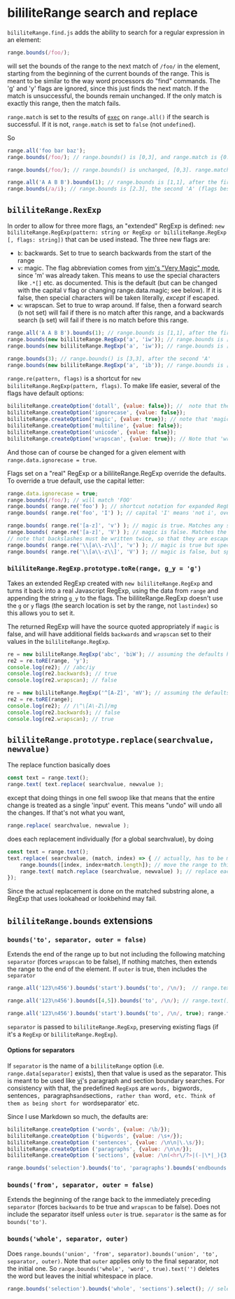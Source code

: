# bililiteRange search and replace

`bililiteRange.find.js` adds the ability to search for a regular expression in an element:

```js
range.bounds(/foo/);
```

will set the bounds of the range to the next match of `/foo/` in the element, starting from the beginning of the current bounds of the
range. This is meant to be similar to the way word processors do "find" commands. The 'g' and 'y' flags are ignored, since this just finds
the next match. If the match is unsuccessful, the bounds remain unchanged. If the only match is exactly this range, then the match fails.

`range.match` is set to the results of [`exec`](https://developer.mozilla.org/en-US/docs/Web/JavaScript/Reference/Global_Objects/RegExp/exec) on `range.all()` if the
search is successful. If it is not, `range.match` is set to `false` (not `undefined`).

So

```js
range.all('foo bar baz');
range.bounds(/foo/); // range.bounds() is [0,3], and range.match is {0: 'foo', index: 0, input: 'foo bar baz'}

range.bounds(/foo/); // range.bounds() is unchanged, [0,3]. range.match is false

range.all('A A B B').bounds(1); // range.bounds is [1,1], after the first 'A'
range.bounds(/a/i); // range.bounds is [2.3], the second 'A' (flags besides g and y are respected).
```

## `bililiteRange.RexExp`

In order to allow for three more flags, an "extended" RegExp is defined: `new bililiteRange.RegExp(pattern: string or RegExp or bililiteRange.RegExp [, flags: string])`
that can be used instead. The three new flags are:

- `b`: backwards. Set to true to search backwards from the start of the range
- `v`: magic. The flag abbreviation comes from 
[vim's "Very Magic" mode](https://davitenio.wordpress.com/2009/01/17/avoid-the-need-to-escape-parenthesis-brackets-in-vim-regexes/),
since 'm' was already taken. This means to use the special characters like `.*[]` etc. as documented. This is the default (but can be changed with
the capital `V` flag or changing range.data.magic; see below). If it is false, then special characters will be taken literally, *except* if escaped.
- `w`: wrapscan. Set to true to wrap around. If false, then a forward search (`b` not set) will fail if there is no match after this range, and a backwards search
(`b` set) will fail if there is no match before this range.

```js
range.all('A A B B').bounds(1); // range.bounds is [1,1], after the first 'A'
range.bounds(new bililiteRange.RegExp('a', 'iw')); // range.bounds is [2.3], the second 'A'.
range.bounds(new bililiteRange.RegExp('a', 'iw')); // range.bounds is [0.1], the first 'A'. We have wrapped around

range.bounds(3); // range.bounds() is [3,3], after the second 'A'
range.bounds(new bililiteRange.RegExp('a', 'ib')); // range.bounds is [2,3], the second 'A'. We searched backwards
```

`range.re(pattern, flags)` is a shortcut for `new bililiteRange.RegExp(pattern, flags)`.
To make life easier, several of the flags have default options:

```js
bililiteRange.createOption('dotall', {value: false}); //  note that the flag for this is 's'
bililiteRange.createOption('ignorecase', {value: false});
bililiteRange.createOption('magic', {value: true}); // note that 'magic' defaults to true, and the flag is 'v'
bililiteRange.createOption('multiline', {value: false});
bililiteRange.createOption('unicode', {value: false});
bililiteRange.createOption('wrapscan', {value: true}); // Note that 'wrapscan' defaults to true
```

And those can of course be changed for a given element with `range.data.ignorecase = true`.

Flags set on a "real" RegExp or a bililiteRange.RegExp override the defaults. To override a true default, use the capital letter:

```js
range.data.ignorecase = true;
range.bounds(/foo/); // will match 'FOO'
range.bounds( range.re('foo') ); // shortcut notation for expanded RegExp; will still match 'FOO' because the default was set
range.bounds( range.re('foo', 'I') ); // capital 'I' means 'not i', overrides the default. Will not match 'FOO'

range.bounds( range.re('[a-z]', 'v') ); // magic is true. Matches any single lowercase letter
range.bounds( range.re('[a-z]', 'V') ); // magic is false. Matches the string '[a-z]'
// note that backslashes must be written twice, so that they are escaped in the Javascript string 
range.bounds( range.re('\\[a\\-z\\]', 'v') ); // magic is true but special characters are escaped. Matches the string '[a-z]'
range.bounds( range.re('\\[a\\-z\\]', 'V') ); // magic is false, but special characters are escaped. Matches any single lowercase letter
```

### `bililiteRange.RegExp.prototype.toRe(range, g_y = 'g')`

Takes an extended RegExp created with `new bililiteRange.RegExp` and turns it back into a real Javascript RegExp, using the
data from `range` and appending the string `g_y` to the flags. The bililiteRange.RegExp doesn't use the `g` or `y` flags (the
search location is set by the range, not `lastindex`) so this allows you to set it.

The returned RegExp will have the source quoted appropriately if `magic` is false, and will have additional fields
`backwards` and `wrapscan` set to their values in the `bililiteRange.RegExp`.

```js
re = new bililiteRange.RegExp('abc', 'biW'); // assuming the defaults have not been changed
re2 = re.toRE(range, 'y');
console.log(re2); // /abc/iy
console.log(re2.backwards); // true
console.log(re2.wrapscan); // false

re = new bililiteRange.RegExp('^[A-Z]', 'mV'); // assuming the defaults have not been changed
re2 = re.toRE(range);
console.log(re2); // /\^\[A\-Z\]/mg
console.log(re2.backwards); // false
console.log(re2.wrapscan); // true
```

## `bililiteRange.prototype.replace(searchvalue, newvalue)`

The replace function basically does 

```js
const text = range.text();
range.text( text.replace( searchvalue, newvalue );
```

except that doing things in one fell swoop like that means that the entire change is treated as a single 'input' event. This means "undo" will undo all the changes.
If that's not what you want,

```js
range.replace( searchvalue, newvalue );
```

does each replacement individually (for a global searchvalue), by doing

```js
const text = range.text();
text.replace( searchvalue, (match, index) => { // actually, has to be more sophisticated than this, since the argument list is variable
	range.bounds([index, index+match.length]); // move the range to this particular match
	range.text( match.replace (searchvalue, newvalue) ); // replace each one individually
});
```

Since the actual replacement is done on the matched substring alone, a RegExp that uses lookahead or lookbehind may fail.

## `bililiteRange.bounds` extensions

### `bounds('to', separator, outer = false)`

Extends the end of the range up to but not including the following matching `separator` (forces `wrapscan` to be false), If nothing matches, then extends the range to the
end of the element. If `outer` is true, then includes the `separator`

```js
range.all('123\n456').bounds('start').bounds('to', /\n/);  // range.text() is '123' (not including the '\n').

range.all('123\n456').bounds([4,5]).bounds('to', /\n/); // range.text() is '456'

range.all('123\n456').bounds('start').bounds('to', /\n/, true); range.text() is '123\n'
```

`separator` is passed to `bililiteRange.RegExp`, preserving existing flags (if it's a `RegExp` or `bililiteRange.RegExp`).

#### Options for separators

If `separator` is the name of a `bililiteRange` option (i.e. `range.data[separator]` exists), then that value is used as the separator. This is meant to be used like
[vi](https://pubs.opengroup.org/onlinepubs/9699919799/utilities/vi.html)'s paragraph and section boundary searches. For consistency with that, the predefined `RegExp`s
are `words, `bigwords`, `sentences`, `paragraphs` and `sections`, rather than `word`, etc. Think of them as being short for `wordseparator` etc.

Since I use Markdown so much, the defaults are:

```js
bililiteRange.createOption ('words', {value: /\b/});
bililiteRange.createOption ('bigwords', {value: /\s+/});
bililiteRange.createOption ('sentences', {value: /\n\n|\.\s/});
bililiteRange.createOption ('paragraphs', {value: /\n\n/});
bililiteRange.createOption ('sections', {value: /\n(<hr\/?>|(-|\*|_){3,})\n/i});

range.bounds('selection').bounds('to', 'paragraphs').bounds('endbounds').select(); // jump to end of current paragraph
```

### `bounds('from', separator, outer = false)`

Extends the beginning of the range back to the immediately preceding `separator` (forces `backwards` to be true and `wrapscan` to be false). Does not include the
separator itself unless `outer` is true. `separator` is the same as for `bounds('to')`.

### `bounds('whole', separator, outer)`

Does `range.bounds('union', 'from', separator).bounds('union', 'to', separator, outer)`.
Note that `outer` applies only to the final separator, not the initial one. So `range.bounds('whole', 'word', true).text('')` deletes
the word but leaves the initial whitespace in place.

```js
range.bounds('selection').bounds('whole', 'sections').select(); // select the entire current section
